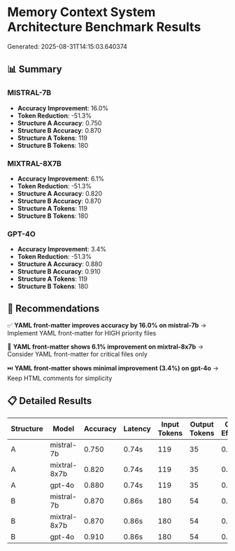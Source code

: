 # Memory Context System Architecture Benchmark Results

Generated: 2025-08-31T14:15:03.640374

## 📊 Summary

### MISTRAL-7B
- **Accuracy Improvement**: 16.0%
- **Token Reduction**: -51.3%
- **Structure A Accuracy**: 0.750
- **Structure B Accuracy**: 0.870
- **Structure A Tokens**: 119
- **Structure B Tokens**: 180

### MIXTRAL-8X7B
- **Accuracy Improvement**: 6.1%
- **Token Reduction**: -51.3%
- **Structure A Accuracy**: 0.820
- **Structure B Accuracy**: 0.870
- **Structure A Tokens**: 119
- **Structure B Tokens**: 180

### GPT-4O
- **Accuracy Improvement**: 3.4%
- **Token Reduction**: -51.3%
- **Structure A Accuracy**: 0.880
- **Structure B Accuracy**: 0.910
- **Structure A Tokens**: 119
- **Structure B Tokens**: 180

## 🎯 Recommendations

✅ **YAML front-matter improves accuracy by 16.0% on mistral-7b**
   → Implement YAML front-matter for HIGH priority files

🤔 **YAML front-matter shows 6.1% improvement on mixtral-8x7b**
   → Consider YAML front-matter for critical files only

⏭️ **YAML front-matter shows minimal improvement (3.4%) on gpt-4o**
   → Keep HTML comments for simplicity

## 📋 Detailed Results

| Structure | Model | Accuracy | Latency | Input Tokens | Output Tokens | Context Efficiency |
|-----------|-------|----------|---------|--------------|---------------|-------------------|
| A | mistral-7b | 0.750 | 0.74s | 119 | 35 | 0.015 |
| A | mixtral-8x7b | 0.820 | 0.74s | 119 | 35 | 0.004 |
| A | gpt-4o | 0.880 | 0.74s | 119 | 35 | 0.001 |
| B | mistral-7b | 0.870 | 0.86s | 180 | 54 | 0.022 |
| B | mixtral-8x7b | 0.870 | 0.86s | 180 | 54 | 0.006 |
| B | gpt-4o | 0.910 | 0.86s | 180 | 54 | 0.001 |
